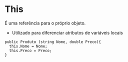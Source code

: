 # This #

É uma referência para o próprio objeto.

* Utilizado para diferenciar atributos de variáveis locais

```
public Produto (string Nome, double Preco){
  this.Nome = Nome;
  this.Preco = Preco;
}
```
